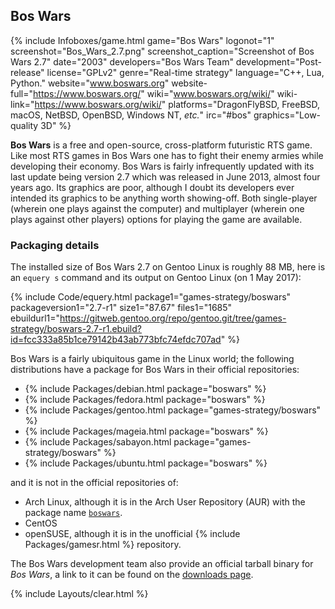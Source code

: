 ## Bos Wars
{% include Infoboxes/game.html game="Bos Wars" logonot="1" screenshot="Bos_Wars_2.7.png" screenshot_caption="Screenshot of Bos Wars 2.7" date="2003" developers="Bos Wars Team" development="Post-release" license="GPLv2" genre="Real-time strategy" language="C++, Lua, Python." website="www.boswars.org" website-full="https://www.boswars.org/" wiki="www.boswars.org/wiki/" wiki-link="https://www.boswars.org/wiki/" platforms="DragonFlyBSD, FreeBSD, macOS, NetBSD, OpenBSD, Windows NT, <i>etc.</i>" irc="#bos" graphics="Low-quality 3D" %}

**Bos Wars** is a free and open-source, cross-platform futuristic RTS game. Like most RTS games in Bos Wars one has to fight their enemy armies while developing their economy. Bos Wars is fairly infrequently updated with its last update being version 2.7 which was released in June 2013, almost four years ago. Its graphics are poor, although I doubt its developers ever intended its graphics to be anything worth showing-off. Both single-player (wherein one plays against the computer) and multiplayer (wherein one plays against other players) options for playing the game are available.

### Packaging details
The installed size of Bos Wars 2.7 on Gentoo Linux is roughly 88 MB, here is an `equery s` command and its output on Gentoo Linux (on 1 May 2017):

{% include Code/equery.html package1="games-strategy/boswars" packageversion1="2.7-r1" size1="87.67" files1="1685" ebuildurl1="https://gitweb.gentoo.org/repo/gentoo.git/tree/games-strategy/boswars-2.7-r1.ebuild?id=fcc333a85b1ce79142b43ab773bfc74efdc707ad" %}

Bos Wars is a fairly ubiquitous game in the Linux world; the following distributions have a package for Bos Wars in their official repositories:

* {% include Packages/debian.html package="boswars" %}
* {% include Packages/fedora.html package="boswars" %}
* {% include Packages/gentoo.html package="games-strategy/boswars" %}
* {% include Packages/mageia.html package="boswars" %}
* {% include Packages/sabayon.html package="games-strategy/boswars" %}
* {% include Packages/ubuntu.html package="boswars" %}

and it is not in the official repositories of:

* Arch Linux, although it is in the Arch User Repository (AUR) with the package name [`boswars`](https://aur.archlinux.org/packages/boswars).
* CentOS
* openSUSE, although it is in the unofficial {% include Packages/gamesr.html %} repository.

The Bos Wars development team also provide an official tarball binary for *Bos Wars*, a link to it can be found on the [downloads page](https://www.boswars.org/download.shtml).

{% include Layouts/clear.html %}
